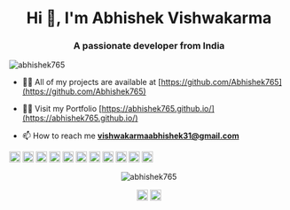 <h1 align="center">Hi 👋, I'm Abhishek Vishwakarma</h1>
<h3 align="center">A passionate developer from India</h3>
<p align="left"> <img src="https://komarev.com/ghpvc/?username=abhishek765" alt="abhishek765" /> </p>

- 👨‍💻 All of my projects are available at [https://github.com/Abhishek765](https://github.com/Abhishek765)
- 👨‍💻 Visit my Portfolio [https://abhishek765.github.io/](https://abhishek765.github.io/)

- 📫 How to reach me **vishwakarmaabhishek31@gmail.com**

<p align="left"><img src="https://cdn4.iconfinder.com/data/icons/logos-3/600/React.js_logo-512.png" alt="react" width="20" height="20"/> <img src="https://cdn.vox-cdn.com/thumbor/V1lOFhoifgorg5qOnR8sPXyYvQ0=/0x0:2040x1560/1200x800/filters:focal(857x617:1183x943)/cdn.vox-cdn.com/uploads/chorus_image/image/65088839/Android_logo_stacked__RGB_.5.jpg" alt="android" width="20" height="20"/> <img src="https://w7.pngwing.com/pngs/718/753/png-transparent-bootstrap-css3-node-js-logo-github-purple-violet-rectangle.png" alt="bootstrap" width="20" height="20"/> <img src="https://cdn.iconscout.com/icon/free/png-256/c-programming-569564.png" alt="c" width="20" height="20"/> <img src="https://cdn.freebiesupply.com/logos/thumbs/2x/c-logo.png" alt="cplusplus" width="20" height="20"/> <img src="https://upload.wikimedia.org/wikipedia/commons/thumb/d/d5/CSS3_logo_and_wordmark.svg/1200px-CSS3_logo_and_wordmark.svg.png" alt="css3" width="20" height="20"/> <img src="https://e7.pngegg.com/pngimages/840/443/png-clipart-html-5-logo-web-development-html-css3-canvas-element-web-design-w3c-html5-logo-miscellaneous-text.png" alt="html5" width="20" height="20"/> <img src="https://logoeps.com/wp-content/uploads/2013/03/java-eps-vector-logo.png" alt="java" width="20" height="20"/> <img src="https://d1yjjnpx0p53s8.cloudfront.net/styles/logo-thumbnail/s3/082014/js1_0.png?itok=9fCD5b30" alt="javascript" width="20" height="20"/> <img src="https://howtolearn.me/wp-content/uploads/2014/04/MySQL-Logo.jpg" alt="mysql" width="20" height="20"/> <img src="https://upload.wikimedia.org/wikipedia/commons/thumb/d/d9/Node.js_logo.svg/1024px-Node.js_logo.svg.png" alt="nodejs" width="20" height="20"/></p><p align="center"> <img src="https://github-readme-stats.vercel.app/api?username=abhishek765&show_icons=true" alt="abhishek765" /> </p>

<p align="center">
<a href="https://www.linkedin.com/in/abhishek-vishwakarma17/" target="blank"><img align="center" src="https://cdn.jsdelivr.net/npm/simple-icons@3.0.1/icons/linkedin.svg" alt="https://www.linkedin.com/in/abhishek-vishwakarma17/" height="20" width="20" /></a>
<a href="https://instagram.com/abhivishu10/" target="blank"><img align="center" src="https://cdn.jsdelivr.net/npm/simple-icons@3.0.1/icons/instagram.svg" alt="https://www.instagram.com/abhivishu10/" height="20" width="20" /></a>
</p>
